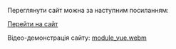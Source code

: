 Переглянути сайт можна за наступним посиланням:

[Перейти на сайт](https://tranquil-otter-6e6bf1.netlify.app/)

Відео-демонстрація сайту:
[module_vue.webm](https://github.com/user-attachments/assets/0c0081e0-3adf-49ac-b65d-3162cdf97b9c)
